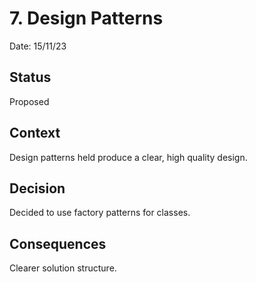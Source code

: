 # 7. Design Patterns

Date: 15/11/23

## Status

Proposed

## Context

Design patterns held produce a clear, high quality design.

## Decision

Decided to use factory patterns for classes.

## Consequences

Clearer solution structure.
